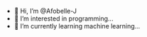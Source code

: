 - 👋 Hi, I’m @Afobelle-J
- 👀 I’m interested in programming...
- 🌱 I’m currently learning machine learning...

<!---
Afobelle-J/Afobelle-J is a ✨ special ✨ repository because its `README.md` (this file) appears on your GitHub profile.
You can click the Preview link to take a look at your changes.
--->
